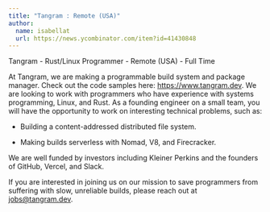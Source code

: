 ```yaml
---
title: "Tangram : Remote (USA)"
author:
  name: isabellat
  url: https://news.ycombinator.com/item?id=41430848
---
```

Tangram - Rust&#x2F;Linux Programmer - Remote (USA) - Full Time

At Tangram, we are making a programmable build system and package manager.
Check out the code samples here: <a href="https:&#x2F;&#x2F;www.tangram.dev" rel="nofollow">https:&#x2F;&#x2F;www.tangram.dev</a>.
We are looking to work with programmers who have experience with systems programming, Linux, and Rust. As a founding engineer on a small team, you will have the opportunity to work on interesting technical problems, such as:

* Building a content-addressed distributed file system.

* Making builds serverless with Nomad, V8, and Firecracker.

We are well funded by investors including Kleiner Perkins and the founders of GitHub, Vercel, and Slack.

If you are interested in joining us on our mission to save programmers from suffering with slow, unreliable builds, please reach out at jobs@tangram.dev.
